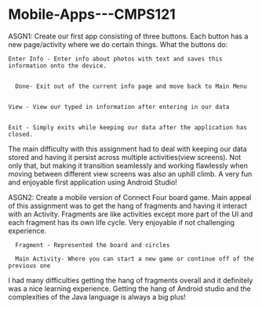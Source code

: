 # Mobile-Apps---CMPS121

ASGN1:
  Create our first app consisting of three buttons. Each button has a new page/activity where we do certain things.
  What the buttons do:
  
    Enter Info - Enter info about photos with text and saves this information onto the device. 
    
    
      Done- Exit out of the current info page and move back to Main Menu
      
      
    View - View our typed in information after entering in our data
    
    
    Exit - Simply exits while keeping our data after the application has closed.
    
    
    
 The main difficulty with this assignment had to deal with keeping our data stored and having it persist across multiple activities(view screens). Not only that, but making it transition seamlessly and working flawlessly when moving between different view screens was also an uphill climb. A very fun and enjoyable first application using Android Studio!
 
 
 ASGN2:
  Create a mobile version of Connect Four board game. Main appeal of this assignment was to get the hang of fragments and having it   interact with an Activity. Fragments are like activities except more part of the UI and each fragment has its own life cycle. Very enjoyable if not challenging experience.
  
      Fragment - Represented the board and circles
    
      Main Activity- Where you can start a new game or continue off of the previous one
      
      
I had many difficulties getting the hang of fragments overall and it definitely was a nice learning experience. Getting the hang of Android studio and the complexities of the Java language is always a big plus!
